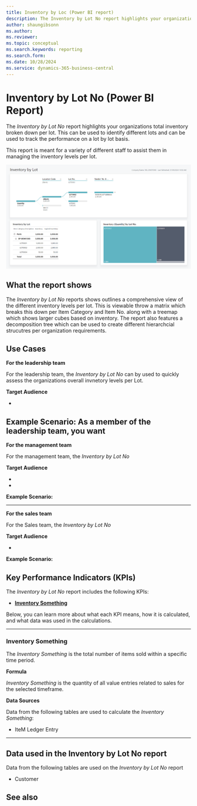 ```yaml
---
title: Inventory by Loc (Power BI report)
description: The Inventory by Lot No report highlights your organizations total inventory broken down per lot.
author: shaungibsonn
ms.author: 
ms.reviewer: 
ms.topic: conceptual
ms.search.keywords: reporting
ms.search.form: 
ms.date: 10/28/2024
ms.service: dynamics-365-business-central
---
```


# Inventory by Lot No (Power BI Report)

The *Inventory by Lot No* report highlights your organizations total inventory broken down per lot. This can be used to identify different lots and can be used to track the performance on a lot by lot basis.

This report is meant for a variety of different staff to assist them in managing the inventory levels per lot.

![Inventory by Lot No.](/business-central/media/inventory/inventory-by-lot.png "Inventory by Lot No - Screenshot")

## What the report shows

The *Inventory by Lot No* reports shows outlines a comprehensive view of the different inventory levels per lot. This is viewable throw a matrix which breaks this down per Item Category and Item No. along with a treemap which shows larger cubes based on inventory. The report also features a decomposition tree which can be used to create different hierarchcial strucutres per organization requirements.


## Use Cases

**For the leadership team**

For the leadership team, the *Inventory by Lot No* can by used to quickly assess the organizations overall invnetory levels per Lot.

**Target Audience**

- 

**Example Scenario:** 
As a member of the leadership team, you want 
---

**For the management team**

For the management team, the *Inventory by Lot No*

**Target Audience**

- 
- 

**Example Scenario:** 

---

**For the sales team**

For the Sales team, the *Inventory by Lot No*  

**Target Audience**

- 

**Example Scenario:** 

## Key Performance Indicators (KPIs)

The *Inventory by Lot No* report includes the following KPIs:

- [**Inventory Something**](#)

Below, you can learn more about what each KPI means, how it is calculated, and what data was used in the calculations.

---
### Inventory Something

The *Inventory Something* is the total number of items sold within a specific time period.

**Formula**  

*Inventory Something* is the quantity of all value entries related to sales for the selected timeframe.

**Data Sources**

Data from the following tables are used to calculate the *Inventory Something*:
- IteM Ledger Entry

---
## Data used in the Inventory by Lot No report

Data from the following tables are used on the *Inventory by Lot No* report
- Customer


## See also